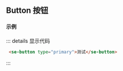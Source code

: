 ## Button 按钮

#### 示例
<preview path="../../demos/button/button.vue" title="基本使用" description=" "></preview>

::: details 显示代码

```html
 <se-button type="primary">测试</se-button>
```

:::


